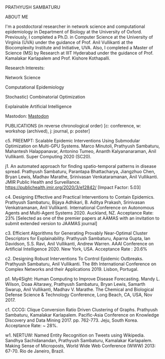 PRATHYUSH SAMBATURU

ABOUT ME

I'm a postdoctoral researcher in network science and computational epidemiology in Department of Biology at the University of Oxford. Previously, I completed a Ph.D. in Computer Science at the University of Virginia (UVA) under the guidance of Prof. Anil Vullikanti at the Biocomplexity Institute and Initiative, UVA. Also, I completed a Master of Science (MS) by Research at IIIT Hyderabad under the guidance of Prof. Kamalakar Karlapalem and Prof. Kishore Kothapalli.

Research Interests: 

Network Science

Computational Epidemiology

Stochastic) Combinatorial Optimization

Explainable Artificial Intelligence 

Mastodon: <a rel="me" href="https://mathstodon.xyz/@prathyushsambaturu">Mastodon</a>

PUBLICATIONS (in reverse chronological order) [c: conference, w: workshop (archived), j: journal, p: poster]

c5.  PREEMPT: Scalable Epidemic Interventions Using Submodular Optimization on Multi-GPU Systems.  Marco Minutoli, Prathyush Sambaturu, Mahantesh Halappanavar, Antonino Tumeo,  Ananth Kalyananaraman, Anil Vullikanti.  Super Computing  2020 (SC20).  

j1. An automated approach for finding spatio-temporal patterns in disease spread. Prathyush Sambaturu, Parantapa Bhattacharya, Jiangzhuo Chen, Bryan Lewis, Madhav Marathe, Srinivasan Venkataramanan, Anil Vullikanti. JMIR Public Health and Surveillance. https://publichealth.jmir.org/2020/3/e12842/  [Impact Factor: 5.03]

c4. Designing Effective and Practical Interventions to Contain Epidemics. Prathyush Sambaturu, Bijaya Adhikari, B. Aditya Prakash, Srinivasan Venkatramanan, Anil Vullikanti. International Conference on Autonomous Agents and Multi-Agent Systems 2020. Auckland, NZ. Acceptance Rate: 23%  [Selected as one of the premier papers at AAMAS with an invitation to submit extended version to JAAMAS journal]

c3. Efficient Algorithms for Generating Provably Near-Optimal Cluster Descriptors for Explainability. Prathyush Sambaturu, Aparna Gupta, Ian Davidson, S.S. Ravi, Anil Vullikanti, Andrew Warren. AAAI Conference on Artificial Intelligence 2020. New York, USA. Acceptance Rate : 20.6%

c2. Designing Robust Interventions To Control Epidemic Outbreaks. Prathyush Sambaturu, Anil Vullikanti. The 8th International Conference on Complex Networks and their Applications 2019. Lisbon, Portugal. 

p1. My4Sight: Human Computing to Improve Disease Forecasting. Mandy L. Wilson, Doaa Altarawy, Prathyush Sambaturu, Bryan Lewis, Samarth Swarup, Anil Vullikanti, Madhav V. Marathe. The Chemical and Biological Defense Science & Technology Conference, Long Beach, CA, USA, Nov 2017. 

c1. CCCG: Clique Conversion Ratio Driven Clustering of Graphs. Prathyush Sambaturu, Kamalakar Karlapalem. Pacific-Asia Conference on Knowledge Discovery and Data Mining 2017. pp. 762-773. Jeju, South Korea. Acceptance Rate: ~ 28%. 

w1. NERTUW: Named Entity Recognition on Tweets using Wikipedia. Sandhya Sachidanandan, Prathyush Sambaturu, Kamalakar Karlapalem. Making Sense of Microposts, World Wide Web Conference (WWW) 2013: 67-70. Rio de Janeiro, Brazil. 

